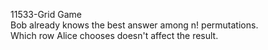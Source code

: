 11533-Grid Game  
Bob already knows the best answer among n! permutations.  
Which row Alice chooses doesn't affect the result.  
